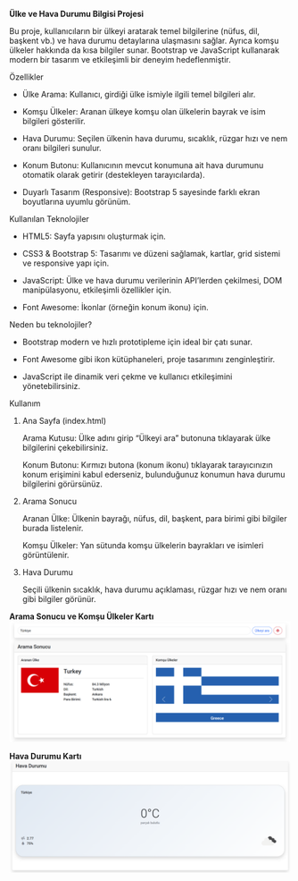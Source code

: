 **Ülke ve Hava Durumu Bilgisi Projesi**

Bu proje, kullanıcıların bir ülkeyi aratarak temel bilgilerine (nüfus, dil, başkent vb.) ve hava durumu detaylarına ulaşmasını sağlar. Ayrıca komşu ülkeler hakkında da kısa bilgiler sunar. Bootstrap ve JavaScript kullanarak modern bir tasarım ve etkileşimli bir deneyim hedeflenmiştir.

Özellikler

- Ülke Arama: Kullanıcı, girdiği ülke ismiyle ilgili temel bilgileri alır.

- Komşu Ülkeler: Aranan ülkeye komşu olan ülkelerin bayrak ve isim bilgileri gösterilir.

- Hava Durumu: Seçilen ülkenin hava durumu, sıcaklık, rüzgar hızı ve nem oranı bilgileri sunulur.

- Konum Butonu: Kullanıcının mevcut konumuna ait hava durumunu otomatik olarak getirir (destekleyen tarayıcılarda).

- Duyarlı Tasarım (Responsive): Bootstrap 5 sayesinde farklı ekran boyutlarına uyumlu görünüm.

Kullanılan Teknolojiler

- HTML5: Sayfa yapısını oluşturmak için.

- CSS3 & Bootstrap 5: Tasarımı ve düzeni sağlamak, kartlar, grid sistemi ve responsive yapı için.

- JavaScript: Ülke ve hava durumu verilerinin API’lerden çekilmesi, DOM manipülasyonu, etkileşimli özellikler için.

- Font Awesome: İkonlar (örneğin konum ikonu) için.

Neden bu teknolojiler?

- Bootstrap modern ve hızlı prototipleme için ideal bir çatı sunar.

- Font Awesome gibi ikon kütüphaneleri, proje tasarımını zenginleştirir.

- JavaScript ile dinamik veri çekme ve kullanıcı etkileşimini yönetebilirsiniz.

Kullanım

1. Ana Sayfa (index.html)

   Arama Kutusu: Ülke adını girip “Ülkeyi ara” butonuna tıklayarak ülke bilgilerini çekebilirsiniz.

   Konum Butonu: Kırmızı butona (konum ikonu) tıklayarak tarayıcınızın konum erişimini kabul ederseniz, bulunduğunuz konumun hava durumu bilgilerini görürsünüz.

2. Arama Sonucu

   Aranan Ülke: Ülkenin bayrağı, nüfus, dil, başkent, para birimi gibi bilgiler burada listelenir.

   Komşu Ülkeler: Yan sütunda komşu ülkelerin bayrakları ve isimleri görüntülenir.

3. Hava Durumu

   Seçili ülkenin sıcaklık, hava durumu açıklaması, rüzgar hızı ve nem oranı gibi bilgiler görünür.

**Arama Sonucu ve Komşu Ülkeler Kartı**
![alt text](image.png)

**Hava Durumu Kartı**
![alt text](image-1.png)
